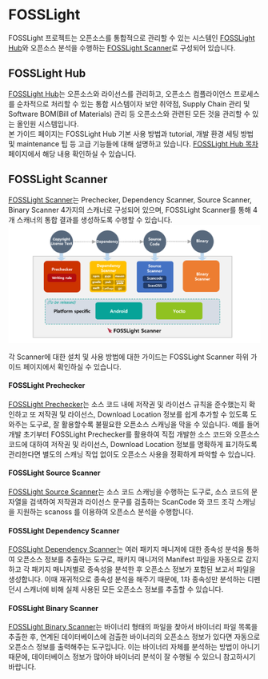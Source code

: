 # FOSSLight

FOSSLight 프로젝트는 오픈소스를 통합적으로 관리할 수 있는 시스템인 [FOSSLight Hub](#fosslight-hub)와 오픈소스 분석을 수행하는 [FOSSLight Scanner](#fosslight-scanner)로 구성되어 있습니다.


## FOSSLight Hub
[FOSSLight Hub](https://github.com/fosslight/fosslight)는 오픈소스와 라이선스를 관리하고, 오픈소스 컴플라이언스 프로세스를 순차적으로 처리할 수 있는 통합 시스템이자 보안 취약점, Supply Chain 관리 및 Software BOM(Bill of Materials) 관리 등 오픈소스와 관련된 모든 것을 관리할 수 있는 올인원 시스템입니다.  
본 가이드 페이지는 FOSSLight Hub 기본 사용 방법과 tutorial, 개발 환경 세팅 방법 및 maintenance 팁 등 고급 기능들에 대해 설명하고 있습니다. [FOSSLight Hub 목차](about) 페이지에서 해당 내용 확인하실 수 있습니다.

## FOSSLight Scanner
[FOSSLight Scanner](scanner)는 Prechecker, Dependency Scanner, Source Scanner, Binary Scanner 4가지의 스캐너로 구성되어 있으며, FOSSLight Scanner를 통해 4개 스캐너의 통합 결과를 생성하도록 수행할 수 있습니다.
![](about/images/fosslight_scanner.png)

각 Scanner에 대한 설치 및 사용 방법에 대한 가이드는 FOSSLight Scanner 하위 가이드 페이지에서 확인하실 수 있습니다.
#### FOSSLight Prechecker
[FOSSLight Prechecker](scanner/1_prechecker.md)는 소스 코드 내에 저작권 및 라이선스 규칙을 준수했는지 확인하고 또 저작권 및 라이선스, Download Location 정보를 쉽게 추가할 수 있도록 도와주는 도구로, 잘 활용할수록 불필요한 오픈소스 스캐닝을 막을 수 있습니다. 예를 들어 개발 초기부터 FOSSLight Prechecker를 활용하여 직접 개발한 소스 코드와 오픈소스 코드에 대하여 저작권 및 라이선스, Download Location 정보를 명확하게 표기하도록 관리한다면 별도의 스캐닝 작업 없이도 오픈소스 사용을 정확하게 파악할 수 있습니다.

#### FOSSLight Source Scanner
[FOSSLight Source Scanner](scanner/2_source.md)는 소스 코드 스캐닝을 수행하는 도구로, 소스 코드의 문자열을 검색하여 저작권과 라이선스 문구를 검출하는 ScanCode 와 코드 조각 스캐닝을 지원하는 scanoss 를 이용하여 오픈소스 분석을 수행합니다.

#### FOSSLight Dependency Scanner
[FOSSLight Dependency Scanner](scanner/3_dependency.md)는 여러 패키지 매니저에 대한 종속성 분석을 통하여 오픈소스 정보를 추출하는 도구로, 패키지 매니저의 Manifest 파일을 자동으로 감지하고 각 패키지 매니저별로 종속성을 분석한 후 오픈소스 정보가 포함된 보고서 파일을 생성합니다. 이때 재귀적으로 종속성 분석을 해주기 때문에, 1차 종속성만 분석하는 디펜던시 스캐너에 비해 실제 사용된 모든 오픈소스 정보를 추출할 수 있습니다.

#### FOSSLight Binary Scanner
[FOSSLight Binary Scanner](scanner/4_binary.md)는 바이너리 형태의 파일을 찾아서 바이너리 파일 목록을 추출한 후, 연계된 데이터베이스에 검출한 바이너리의 오픈소스 정보가 있다면 자동으로 오픈소스 정보를 출력해주는 도구입니다. 이는 바이너리 자체를 분석하는 방법이 아니기 때문에, 데이터베이스 정보가 많아야 바이너리 분석이 잘 수행될 수 있으니 참고하시기 바랍니다.

